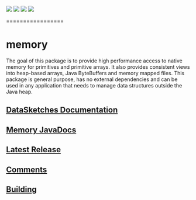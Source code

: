[![][travis img]][travis] [![][mavenbadge img]][mavenbadge] [![][versioneye img]][versioneye] [![][coveralls img]][coveralls]

 =================

# memory
 The goal of this package is to provide high performance access to native memory for primitives
 and primitive arrays. It also provides consistent views into heap-based arrays,
 Java ByteBuffers and memory mapped files. This package is general purpose, has no external
 dependencies and can be used in any application that needs to manage data structures outside
 the Java heap.

## [DataSketches Documentation](https://datasketches.github.io)

## [Memory JavaDocs](https://datasketches.github.io/api/memory/snapshot/apidocs/index.html)

## [Latest Release](https://github.com/DataSketches/memory/releases)

## [Comments](https://groups.google.com/forum/#!forum/sketches-user)

## [Building](https://github.com/DataSketches/memory/blob/master/README_building.md)


[travis]:https://travis-ci.org//DataSketches/memory/builds?branch=master
[travis img]:https://secure.travis-ci.org/DataSketches/memory.svg?branch=master

[mavenbadge]:https://search.maven.org/#search|gav|1|g%3A%22com.yahoo.datasketches%22%20AND%20a%3A%22memory%22
[mavenbadge img]:https://maven-badges.herokuapp.com/maven-central/com.yahoo.datasketches/memory/badge.svg

[versioneye]:https://www.versioneye.com/user/projects/59486c720fb24f004421522d
[versioneye img]:https://www.versioneye.com/user/projects/59486c720fb24f004421522d/badge.svg?style=flat

[coveralls]:https://coveralls.io/github/DataSketches/memory?branch=master
[coveralls img]:https://coveralls.io/repos/github/DataSketches/memory/badge.svg?branch=master&service=github
